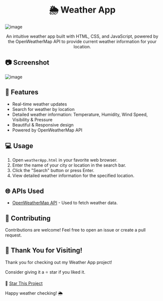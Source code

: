 <h1 align="center">🌦️ Weather App</h1>


 ![image](https://github.com/i-Swati/Weather-App/assets/137554521/905cdfdf-8764-4f28-b38f-fefba2449f14)


<p align="center">
  An intuitive weather app built with HTML, CSS, and JavaScript, powered by the OpenWeatherMap API to provide current weather information for your location.

</p>

## 📷 Screenshot
  ![image](https://github.com/i-Swati/Weather-App/assets/137554521/74f334e1-6f8a-40bd-ae9e-9e5f8ac7a0f2)




## 🚀 Features

- Real-time weather updates
- Search for weather by location
- Detailed weather information: Temperature, Humidity, Wind Speed, Visibility & Pressure
- Beautiful & Responsive design
- Powered by OpenWeatherMap API

## 💻 Usage

1. Open `weatherApp.html` in your favorite web browser.
2. Enter the name of your city or location in the search bar.
3. Click the "Search" button or press Enter.
4. View detailed weather information for the specified location.

## 🌐 APIs Used

- [OpenWeatherMap API](https://openweathermap.org/api) - Used to fetch weather data.

## 🤝 Contributing

Contributions are welcome! Feel free to open an issue or create a pull request.

## 🙏 Thank You for Visiting!

Thank you for checking out my Weather App project! 

Consider giving it a ⭐️ star if you liked it.

🌟 [Star This Project](https://github.com/i-Swati/Weather-App)

Happy weather checking! 🌦️

